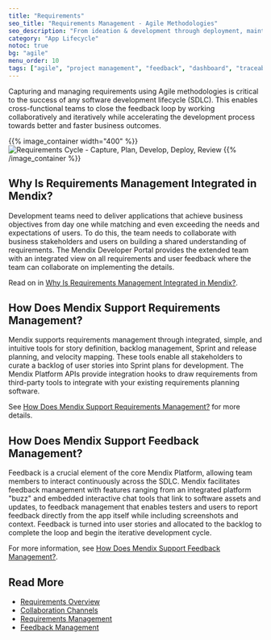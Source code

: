 ```yaml
---
title: "Requirements"
seo_title: "Requirements Management - Agile Methodologies"
seo_description: "From ideation & development through deployment, maintenance, & analytics, Mendix supports Agile project management, governance tools, & feedback loops."
category: "App Lifecycle"
notoc: true
bg: "agile"
menu_order: 10
tags: ["agile", "project management", "feedback", "dashboard", "traceability"]
---
```


Capturing and managing requirements using Agile methodologies is critical to the success of any software development lifecycle (SDLC). This enables cross-functional teams to close the feedback loop by working collaboratively and iteratively while accelerating the development process towards better and faster business outcomes.

{{% image_container width="400" %}}
![Requirements Cycle - Capture, Plan, Develop, Deploy, Review](attachments/cycle-1.png)
{{% /image_container %}}

## Why Is Requirements Management Integrated in Mendix?

Development teams need to deliver applications that achieve business objectives from day one while matching and even exceeding the needs and expectations of users. To do this, the team needs to collaborate with business stakeholders and users on building a shared understanding of requirements. The Mendix Developer Portal provides the extended team with an integrated view on all requirements and user feedback where the team can collaborate on implementing the details.

Read on in [Why Is Requirements Management Integrated in Mendix?](requirements-overview#why).

## How Does Mendix Support Requirements Management?

Mendix supports requirements management through integrated, simple, and intuitive tools for story definition, backlog management, Sprint and release planning, and velocity mapping. These tools enable all stakeholders to curate a backlog of user stories into Sprint plans for development. The Mendix Platform APIs provide integration hooks to draw requirements from third-party tools to integrate with your existing requirements planning software.

See [How Does Mendix Support Requirements Management?](requirements-management#requirements-management) for more details.

## How Does Mendix Support Feedback Management?

Feedback is a crucial element of the core Mendix Platform, allowing team members to interact continuously across the SDLC. Mendix facilitates feedback management with features ranging from an integrated platform "buzz" and embedded interactive chat tools that link to software assets and updates, to feedback management that enables testers and users to report feedback directly from the app itself while including screenshots and context. Feedback is turned into user stories and allocated to the backlog to complete the loop and begin the iterative development cycle.

For more information, see [How Does Mendix Support Feedback Management?](feedback-management#feedback-management).

## Read More

* [Requirements Overview](requirements-overview)
* [Collaboration Channels](collaboration-channels)
* [Requirements Management](requirements-management)
* [Feedback Management](feedback-management)

